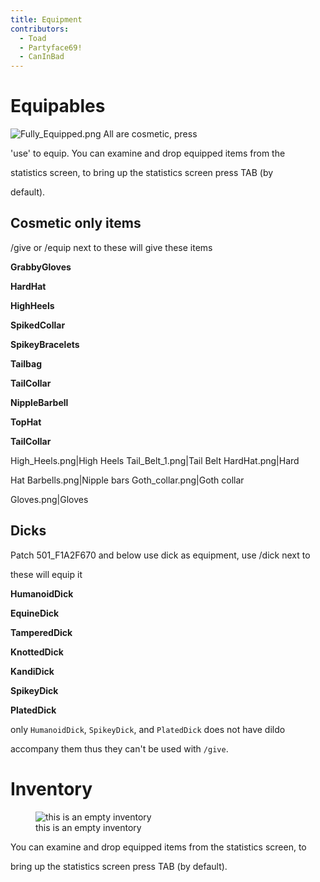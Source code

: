 ```yaml
---
title: Equipment
contributors:
  - Toad
  - Partyface69!
  - CanInBad
---
```


# Equipables

![](Fully_Equipped.png "Fully_Equipped.png") All are cosmetic, press
'use' to equip. You can examine and drop equipped items from the
statistics screen, to bring up the statistics screen press TAB (by
default).

## Cosmetic only items

/give or /equip next to these will give these items

<strong>GrabbyGloves</strong>

<strong>HardHat</strong>

<strong>HighHeels</strong>

<strong>SpikedCollar</strong>

<strong>SpikeyBracelets</strong>

<strong>Tailbag</strong>

<strong>TailCollar</strong>

<strong>NippleBarbell</strong>

<strong>TopHat</strong>

<strong>TailCollar</strong>

High_Heels.png\|High Heels Tail_Belt_1.png\|Tail Belt HardHat.png\|Hard
Hat Barbells.png\|Nipple bars Goth_collar.png\|Goth collar
Gloves.png\|Gloves

## Dicks

Patch 501_F1A2F670 and below use dick as equipment, use /dick next to
these will equip it

<strong>HumanoidDick</strong>

<strong>EquineDick</strong>

<strong>TamperedDick</strong>

<strong>KnottedDick</strong>

<strong>KandiDick</strong>

<strong>SpikeyDick</strong>

<strong>PlatedDick</strong>

only `HumanoidDick`, `SpikeyDick`, and `PlatedDick` does not have dildo
accompany them thus they can't be used with `/give`.

# Inventory

<figure>
<img src="Inv.PNG" title="this is an empty inventory" />
<figcaption>this is an empty inventory</figcaption>
</figure>

You can examine and drop equipped items from the statistics screen, to
bring up the statistics screen press TAB (by default).
